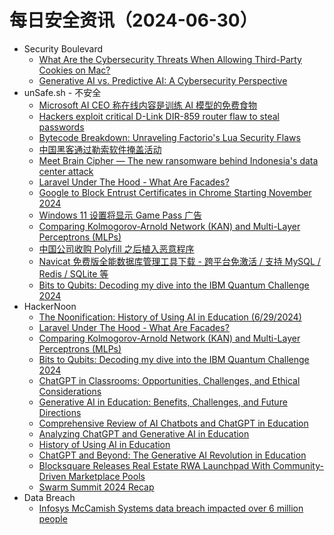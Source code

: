 # 每日安全资讯（2024-06-30）

- Security Boulevard
  - [What Are the Cybersecurity Threats When Allowing Third-Party Cookies on  Mac?](https://securityboulevard.com/2024/06/what-are-the-cybersecurity-threats-when-allowing-third-party-cookies-on-mac/)
  - [Generative AI vs. Predictive AI: A Cybersecurity Perspective](https://securityboulevard.com/2024/06/generative-ai-vs-predictive-ai-a-cybersecurity-perspective/)
- unSafe.sh - 不安全
  - [Microsoft AI CEO 称在线内容是训练 AI 模型的免费食物](https://buaq.net/go-247945.html)
  - [Hackers exploit critical D-Link DIR-859 router flaw to steal passwords](https://buaq.net/go-247951.html)
  - [Bytecode Breakdown: Unraveling Factorio's Lua Security Flaws](https://buaq.net/go-247944.html)
  - [中国黑客通过勒索软件掩盖活动](https://buaq.net/go-247946.html)
  - [Meet Brain Cipher — The new ransomware behind Indonesia's data center attack](https://buaq.net/go-247932.html)
  - [Laravel Under The Hood -  What Are Facades?](https://buaq.net/go-247952.html)
  - [Google to Block Entrust Certificates in Chrome Starting November 2024](https://buaq.net/go-247933.html)
  - [Windows 11 设置将显示 Game Pass 广告](https://buaq.net/go-247947.html)
  - [Comparing Kolmogorov-Arnold Network (KAN) and Multi-Layer Perceptrons (MLPs)](https://buaq.net/go-247953.html)
  - [中国公司收购 Polyfill 之后植入恶意程序](https://buaq.net/go-247948.html)
  - [Navicat 免费版全能数据库管理工具下载 - 跨平台免激活 / 支持 MySQL / Redis / SQLite 等](https://buaq.net/go-247960.html)
  - [Bits to Qubits: Decoding my dive into the IBM Quantum Challenge 2024](https://buaq.net/go-247954.html)
- HackerNoon
  - [The Noonification: History of Using AI in Education (6/29/2024)](https://hackernoon.com/6-29-2024-noonification?source=rss)
  - [Laravel Under The Hood -  What Are Facades?](https://hackernoon.com/laravel-under-the-hood-what-are-facades?source=rss)
  - [Comparing Kolmogorov-Arnold Network (KAN) and Multi-Layer Perceptrons (MLPs)](https://hackernoon.com/comparing-kolmogorov-arnold-network-kan-and-multi-layer-perceptrons-mlps?source=rss)
  - [Bits to Qubits: Decoding my dive into the IBM Quantum Challenge 2024](https://hackernoon.com/bits-to-qubits-decoding-my-dive-into-the-ibm-quantum-challenge-2024?source=rss)
  - [ChatGPT in Classrooms: Opportunities, Challenges, and Ethical Considerations](https://hackernoon.com/chatgpt-in-classrooms-opportunities-challenges-and-ethical-considerations?source=rss)
  - [Generative AI in Education: Benefits, Challenges, and Future Directions](https://hackernoon.com/generative-ai-in-education-benefits-challenges-and-future-directions?source=rss)
  - [Comprehensive Review of AI Chatbots and ChatGPT in Education](https://hackernoon.com/comprehensive-review-of-ai-chatbots-and-chatgpt-in-education?source=rss)
  - [Analyzing ChatGPT and Generative AI in Education](https://hackernoon.com/analyzing-chatgpt-and-generative-ai-in-education?source=rss)
  - [History of Using AI in Education](https://hackernoon.com/history-of-using-ai-in-education?source=rss)
  - [ChatGPT and Beyond: The Generative AI Revolution in Education](https://hackernoon.com/chatgpt-and-beyond-the-generative-ai-revolution-in-education?source=rss)
  - [Blocksquare Releases Real Estate RWA Launchpad With Community-Driven Marketplace Pools](https://hackernoon.com/blocksquare-releases-real-estate-rwa-launchpad-with-community-driven-marketplace-pools?source=rss)
  - [Swarm Summit 2024 Recap](https://hackernoon.com/swarm-summit-2024-recap?source=rss)
- Data Breach
  - [Infosys McCamish Systems data breach impacted over 6 million people](https://securityaffairs.com/165015/data-breach/infosys-mccamish-systems-data-breach-lockbit.html)
